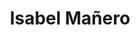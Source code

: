---
title: Isabel Mañero
image: "@assets/profile/Yo_home.jpg"
content: |
  ¡Bienvenidos/as a mi portfolio!

  Me alegra que estés aquí. Este espacio es una ventana a mi trabajo, mis proyectos y mi pasión por los datos, el océano y el medio ambiente. Cada proyecto refleja mi compromiso con la creatividad, la innovación y la excelencia.

  Explora mi trabajo, conoce mi proceso y descubre cómo puedo aportar valor a tus ideas. Si algo te inspira o quieres conversar sobre posibles colaboraciones, no dudes en contactarme ✉️

  ¡Gracias por tu visita y disfruta del recorrido!
button:
  label: ¡Sobre mí!
  link: https://isamanero.github.io/about/
---